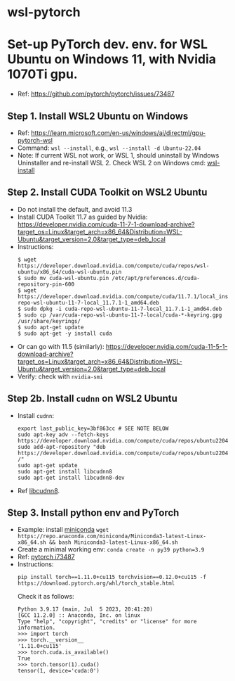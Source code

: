 # wsl-pytorch

# Set-up PyTorch dev. env. for WSL Ubuntu on Windows 11, with Nvidia 1070Ti gpu.
- Ref: https://github.com/pytorch/pytorch/issues/73487

## Step 1. Install WSL2 Ubuntu on Windows
- Ref: https://learn.microsoft.com/en-us/windows/ai/directml/gpu-pytorch-wsl
- Command: `wsl --install`, e.g., `wsl --install -d Ubuntu-22.04`
- Note: If current WSL not work, or WSL 1, should uninstall by Windows Uninstaller and re-install WSL 2. Check WSL 2 on Windows cmd: [wsl-install](https://learn.microsoft.com/en-us/windows/wsl/install)

## Step 2. Install CUDA Toolkit on WSL2 Ubuntu
- Do not install the default, and avoid 11.3
- Install CUDA Toolkit 11.7 as guided by Nvidia: https://developer.nvidia.com/cuda-11-7-1-download-archive?target_os=Linux&target_arch=x86_64&Distribution=WSL-Ubuntu&target_version=2.0&target_type=deb_local
- Instructions:
  ```
  $ wget https://developer.download.nvidia.com/compute/cuda/repos/wsl-ubuntu/x86_64/cuda-wsl-ubuntu.pin
  $ sudo mv cuda-wsl-ubuntu.pin /etc/apt/preferences.d/cuda-repository-pin-600
  $ wget https://developer.download.nvidia.com/compute/cuda/11.7.1/local_installers/cuda-repo-wsl-ubuntu-11-7-local_11.7.1-1_amd64.deb
  $ sudo dpkg -i cuda-repo-wsl-ubuntu-11-7-local_11.7.1-1_amd64.deb
  $ sudo cp /var/cuda-repo-wsl-ubuntu-11-7-local/cuda-*-keyring.gpg /usr/share/keyrings/
  $ sudo apt-get update
  $ sudo apt-get -y install cuda
  ```
- Or can go with 11.5 (similarly): https://developer.nvidia.com/cuda-11-5-1-download-archive?target_os=Linux&target_arch=x86_64&Distribution=WSL-Ubuntu&target_version=2.0&target_type=deb_local
- Verify: check with `nvidia-smi`

## Step 2b. Install `cudnn` on WSL2 Ubuntu
- Install `cudnn`:
  ```
  export last_public_key=3bf863cc # SEE NOTE BELOW
  sudo apt-key adv --fetch-keys https://developer.download.nvidia.com/compute/cuda/repos/ubuntu2204/x86_64/${last_public_key}.pub
  sudo add-apt-repository "deb https://developer.download.nvidia.com/compute/cuda/repos/ubuntu2204/x86_64/ /"
  sudo apt-get update
  sudo apt-get install libcudnn8
  sudo apt-get install libcudnn8-dev
  ```
- Ref [libcudnn8](https://stackoverflow.com/questions/66977227/could-not-load-dynamic-library-libcudnn-so-8-when-running-tensorflow-on-ubun).

## Step 3. Install python env and PyTorch
- Example: install [miniconda](https://repo.anaconda.com/miniconda/Miniconda3-latest-Linux-x86_64.sh)
  `wget https://repo.anaconda.com/miniconda/Miniconda3-latest-Linux-x86_64.sh && bash Miniconda3-latest-Linux-x86_64.sh`
- Create a minimal working env: `conda create -n py39 python=3.9`
- Ref: [pytorch i73487](https://github.com/pytorch/pytorch/issues/73487)
- Instructions:
  ```
  pip install torch==1.11.0+cu115 torchvision==0.12.0+cu115 -f https://download.pytorch.org/whl/torch_stable.html
  ```
  Check it as follows:
  ```
  Python 3.9.17 (main, Jul  5 2023, 20:41:20)
  [GCC 11.2.0] :: Anaconda, Inc. on linux
  Type "help", "copyright", "credits" or "license" for more information.
  >>> import torch
  >>> torch.__version__
  '1.11.0+cu115'
  >>> torch.cuda.is_available()
  True
  >>> torch.tensor(1).cuda()
  tensor(1, device='cuda:0')
  ```
